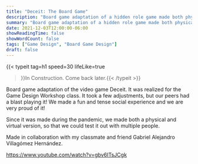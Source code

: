 ```yaml
---
title: "Deceit: The Board Game"
description: "Board game adaptation of a hidden role game made both physically and digitally."
summary: "Board game adaptation of a hidden role game made both physically and digitally."
date: 2021-12-03T12:00:00-06:00
showReadingTime: false
showWordCount: false
tags: ["Game Design", "Board Game Design"]
draft: false
---
```


{{< typeit
    tag=h1
    speed=30
    lifeLike=true
 >}}In Construction. Come back later.{{< /typeit >}}

 Board game adaptation of the video game Deceit. It was realized for the Game Design Workshop class. It took a few adjustments, but our peers had a blast playing it! We made a fun and tense social experience and we are very proud of it!

Since it was made during the pandemic, we made both a physical and virtual version, so that we could test it out with multiple people. 

Made in collaboration with my classmate and friend Gabriel Alejandro Villagómez Hernández.

https://www.youtube.com/watch?v=gbv6ITsJCgk